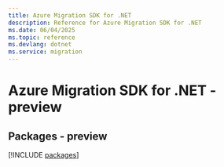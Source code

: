 ```yaml
---
title: Azure Migration SDK for .NET
description: Reference for Azure Migration SDK for .NET
ms.date: 06/04/2025
ms.topic: reference
ms.devlang: dotnet
ms.service: migration
---
```

# Azure Migration SDK for .NET - preview
## Packages - preview
[!INCLUDE [packages](migration-index.md)]
